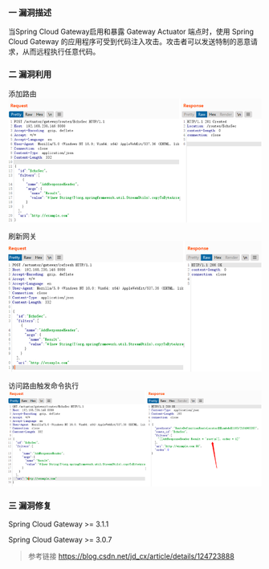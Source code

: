 ### 一 漏洞描述
当Spring Cloud Gateway启用和暴露 Gateway Actuator 端点时，使用 Spring Cloud Gateway 的应用程序可受到代码注入攻击。攻击者可以发送特制的恶意请求，从而远程执行任意代码。

### 二 漏洞利用
添加路由
![img.png](img.png)

刷新网关
![img_1.png](img_1.png)

访问路由触发命令执行
![img_2.png](img_2.png)

### 三 漏洞修复

Spring Cloud Gateway >= 3.1.1

Spring Cloud Gateway >= 3.0.7


> 参考链接
> https://blog.csdn.net/jd_cx/article/details/124723888

